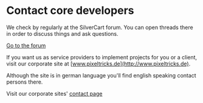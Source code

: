 # Contact core developers

We check by regularly at the SilverCart forum. You can open threads there in order to discuss things and ask questions.

[Go to the forum](http://www.silvercart.org/forum/)


If you want us as service providers to implement projects for you or a client, visit our corporate site at [www.pixeltricks.de](http://www.pixeltricks.de).

Although the site is in german language you'll find english speaking contact persons there.

Visit our corporate sites' [contact page](http://www.pixeltricks.de/unternehmen/kontakt/) 